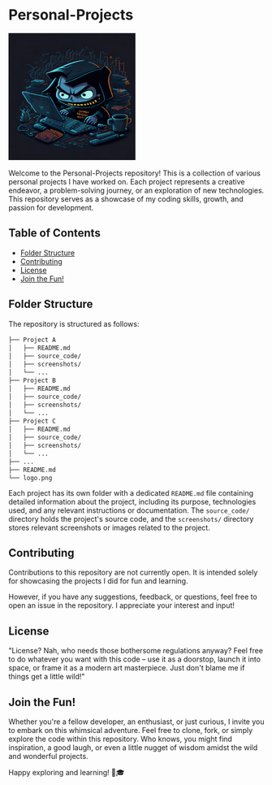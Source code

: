 # Personal-Projects
<img src="logo.png" alt="Personal Projects Logo" width="250" height="250">

Welcome to the Personal-Projects repository! This is a collection of various personal projects I have worked on. Each project represents a creative endeavor, a problem-solving journey, or an exploration of new technologies. This repository serves as a showcase of my coding skills, growth, and passion for development.

## Table of Contents

- [Folder Structure](#folder-structure)
- [Contributing](#contributing)
- [License](#license)
- [Join the Fun!](#join-the-fun)

## Folder Structure

The repository is structured as follows:

```
├── Project A
│   ├── README.md
│   ├── source_code/
│   ├── screenshots/
│   └── ...
├── Project B
│   ├── README.md
│   ├── source_code/
│   ├── screenshots/
│   └── ...
├── Project C
│   ├── README.md
│   ├── source_code/
│   ├── screenshots/
│   └── ...
├── ...
├── README.md
└── logo.png
```

Each project has its own folder with a dedicated `README.md` file containing detailed information about the project, including its purpose, technologies used, and any relevant instructions or documentation. The `source_code/` directory holds the project's source code, and the `screenshots/` directory stores relevant screenshots or images related to the project.


## Contributing

Contributions to this repository are not currently open. It is intended solely for showcasing the projects I did for fun and learning.

However, if you have any suggestions, feedback, or questions, feel free to open an issue in the repository. I appreciate your interest and input!

## License

"License? Nah, who needs those bothersome regulations anyway? Feel free to do whatever you want with this code – use it as a doorstop, launch it into space, or frame it as a modern art masterpiece. Just don't blame me if things get a little wild!"

## Join the Fun!

Whether you're a fellow developer, an enthusiast, or just curious, I invite you to embark on this whimsical adventure. Feel free to clone, fork, or simply explore the code within this repository. Who knows, you might find inspiration, a good laugh, or even a little nugget of wisdom amidst the wild and wonderful projects.

Happy exploring and learning! 🚀🎓
